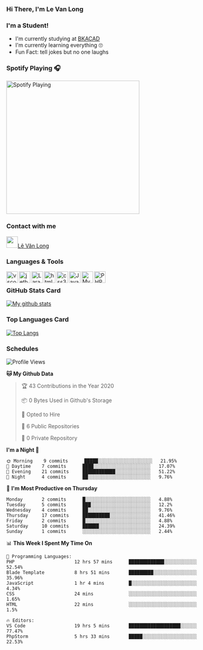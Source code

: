 ### Hi There, I'm Le Van Long 

### I'm a Student!
- I'm currently studying at [BKACAD](https://bkacad.edu.vn/)
- I'm currently learning everything 🙄
- Fun Fact: tell jokes but no one laughs

### Spotify Playing 🎧
[<img src="https://spotify-readme.hiiamlongdz.vercel.app/api/spotify-playing" alt="Spotify Playing" width="350" />](https://open.spotify.com/playlist/37i9dQZF1DX1e2VSJFudND)


### Contact with me

[<img src="https://img.icons8.com/dusk/64/000000/facebook-new--v2.png" width="30px"/>Lê Văn Long](https://www.facebook.com/HiiamLongdzz)

### Languages & Tools
<img align="left" alt="vscode" src="https://img.icons8.com/dusk/64/000000/visual-studio-code-2019.png" width="30px"/>
<img align="left" alt="jetbrain" src="https://camo.githubusercontent.com/8268dcfb76697dd53286590ec9b4385d7a0b89ce/68747470733a2f2f63646e2e6a7364656c6976722e6e65742f6e706d2f73696d706c652d69636f6e734076332f69636f6e732f6a6574627261696e732e737667" width="30px"/>
<img align="left" alt="Laravel" src="https://img.icons8.com/ios/50/000000/laravel.png" width="30px"/>
<img align="left" alt="html5" src="https://img.icons8.com/dusk/64/000000/html-5.png" width="30px"/>
<img align="left" alt="css3" src="https://img.icons8.com/dusk/64/000000/css3.png" width="30px"/>
<img align="left" alt="JavaScript" src="https://img.icons8.com/dusk/64/000000/javascript.png" width="30px"/>
<img align="left" alt="MySQL" src="https://img.icons8.com/ios-filled/50/000000/mysql-logo.png" width="30px"/>
<img align="left" alt="PHP" src="https://img.icons8.com/dusk/64/000000/php-logo.png" width="30px"/>

<br />

### GitHub Stats Card
[![My github stats](https://github-readme-stats.vercel.app/api?username=HiiamLongdz&show_icons=true)](https://github-readme-stats.vercel.app/api?username=HiiamLongdz&show_icons=true)

### Top Languages Card
[![Top Langs](https://github-readme-stats.vercel.app/api/top-langs/?username=HiiamLongdz&layout=compact)](https://github-readme-stats.vercel.app/api/top-langs/?username=HiiamLongdz&layout=compact)

### Schedules
<!--START_SECTION:waka-->
![Profile Views](http://img.shields.io/badge/Profile%20Views-168-blue)

**🐱 My Github Data** 

> 🏆 43 Contributions in the Year 2020
 > 
> 📦 0 Bytes Used in Github's Storage 
 > 
> 💼 Opted to Hire
 > 
> 📜 6 Public Repositories
 > 
> 🔑 0 Private Repository 
 > 
**I'm a Night 🦉** 

```text
🌞 Morning    9 commits      █████░░░░░░░░░░░░░░░░░░░░   21.95% 
🌆 Daytime    7 commits      ████░░░░░░░░░░░░░░░░░░░░░   17.07% 
🌃 Evening    21 commits     ████████████░░░░░░░░░░░░░   51.22% 
🌙 Night      4 commits      ██░░░░░░░░░░░░░░░░░░░░░░░   9.76%

```
📅 **I'm Most Productive on Thursday** 

```text
Monday       2 commits      █░░░░░░░░░░░░░░░░░░░░░░░░   4.88% 
Tuesday      5 commits      ███░░░░░░░░░░░░░░░░░░░░░░   12.2% 
Wednesday    4 commits      ██░░░░░░░░░░░░░░░░░░░░░░░   9.76% 
Thursday     17 commits     ██████████░░░░░░░░░░░░░░░   41.46% 
Friday       2 commits      █░░░░░░░░░░░░░░░░░░░░░░░░   4.88% 
Saturday     10 commits     ██████░░░░░░░░░░░░░░░░░░░   24.39% 
Sunday       1 commits      ░░░░░░░░░░░░░░░░░░░░░░░░░   2.44%

```


📊 **This Week I Spent My Time On** 

```text
💬 Programming Languages: 
PHP                      12 hrs 57 mins      █████████████░░░░░░░░░░░░   52.54% 
Blade Template           8 hrs 51 mins       █████████░░░░░░░░░░░░░░░░   35.96% 
JavaScript               1 hr 4 mins         █░░░░░░░░░░░░░░░░░░░░░░░░   4.34% 
CSS                      24 mins             ░░░░░░░░░░░░░░░░░░░░░░░░░   1.65% 
HTML                     22 mins             ░░░░░░░░░░░░░░░░░░░░░░░░░   1.5%

🔥 Editors: 
VS Code                  19 hrs 5 mins       ███████████████████░░░░░░   77.47% 
PhpStorm                 5 hrs 33 mins       █████░░░░░░░░░░░░░░░░░░░░   22.53%

```


<!--END_SECTION:waka-->
